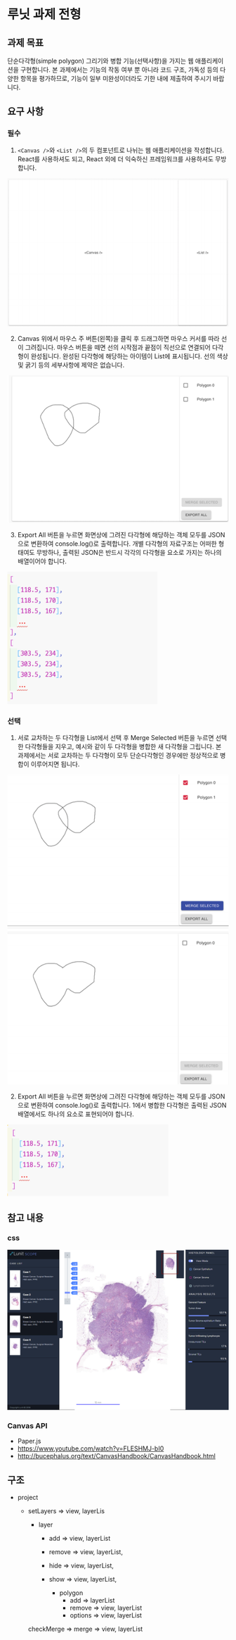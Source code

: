# 루닛 과제 전형

## 과제 목표

단순다각형(simple polygon) 그리기와 병합 기능(선택사항)을 가지는 웹 애플리케이션을 구현합니다. 본
과제에서는 기능의 작동 여부 뿐 아니라 코드 구조, 가독성 등의 다양한 항목을 평가하므로, 기능이 일부
미완성이더라도 기한 내에 제출하여 주시기 바랍니다.

## 요구 사항

### 필수

1. `<Canvas />`와 `<List />`의 두 컴포넌트로 나뉘는 웹 애플리케이션을 작성합니다. React를
사용하셔도 되고, React 외에 더 익숙하신 프레임워크를 사용하셔도 무방합니다.

![](README/12-45-34.png)

2. Canvas 위에서 마우스 주 버튼(왼쪽)을 클릭 후 드래그하면 마우스 커서를 따라 선이
그려집니다. 마우스 버튼을 떼면 선의 시작점과 끝점이 직선으로 연결되어 다각형이 완성됩니다.
완성된 다각형에 해당하는 아이템이 List에 표시됩니다. 선의 색상 및 굵기 등의 세부사항에
제약은 없습니다.

![](README/12-46-12.png)

3. Export All 버튼을 누르면 화면상에 그려진 다각형에 해당하는 객체 모두를 JSON으로 변환하여
console.log()로 출력합니다. 개별 다각형의 자료구조는 어떠한 형태여도 무방하나, 출력된
JSON은 반드시 각각의 다각형을 요소로 가지는 하나의 배열이어야 합니다.

![](README/12-46-41.png)

### 선택

1. 서로 교차하는 두 다각형을 List에서 선택 후 Merge Selected 버튼을 누르면 선택한 다각형들을
지우고, 예시와 같이 두 다각형을 병합한 새 다각형을 그립니다. 본 과제에서는 서로 교차하는 두
다각형이 모두 단순다각형인 경우에만 정상적으로 병합이 이루어지면 됩니다.

![](README/12-47-19.png)

2. Export All 버튼을 누르면 화면상에 그려진 다각형에 해당하는 객체 모두를 JSON으로 변환하여
console.log()로 출력합니다. 1에서 병합한 다각형은 출력된 JSON 배열에서도 하나의
요소로 표현되어야 합니다.

![](README/12-47-31.png)

## 참고 내용


### css

![](README/12-49-07.png)

### Canvas API

- Paper.js
- https://www.youtube.com/watch?v=FLESHMJ-bI0
- http://bucephalus.org/text/CanvasHandbook/CanvasHandbook.html

## 구조

- project
  - setLayers => view, layerLis

    - layer
      - add => view, layerList
      - remove => view, layerList,
      - hide  => view, layerList,
      - show  => view, layerList,

          - polygon 
            - add => layerList
            - remove => view, layerList
            - options => view, layerList


    checkMerge => merge => view, layerList
